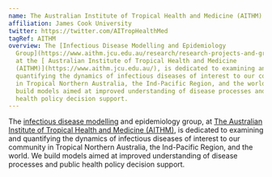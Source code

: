 ```yaml
---
name: The Australian Institute of Tropical Health and Medicine (AITHM)
affiliation: James Cook University
twitter: https://twitter.com/AITropHealthMed
tagRef: AITHM
overview: The [Infectious Disease Modelling and Epidemiology
  Group](https://www.aithm.jcu.edu.au/research/research-projects-and-groups/covid-19/),
  at the [ Australian Institute of Tropical Health and Medicine
  (AITHM)](https://www.aithm.jcu.edu.au/), is dedicated to examining and
  quantifying the dynamics of infectious diseases of interest to our community
  in Tropical Northern Australia, the Ind-Pacific Region, and the world. We
  build models aimed at improved understanding of disease processes and public
  health policy decision support.
---
```

The [infectious disease modelling](https://www.aithm.jcu.edu.au/research/research-projects-and-groups/covid-19/) and epidemiology group, at [The Australian Institute of Tropical Health and Medicine (AITHM)](https://www.aithm.jcu.edu.au/), is dedicated to examining and quantifying the dynamics of infectious diseases of interest to our community in Tropical Northern Australia, the Ind-Pacific Region, and the world. We build models aimed at improved understanding of disease processes and public health policy decision support.